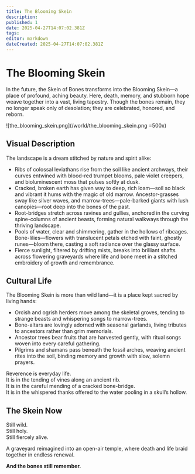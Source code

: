 ```yaml
---
title: The Blooming Skein
description: 
published: 1
date: 2025-04-27T14:07:02.381Z
tags: 
editor: markdown
dateCreated: 2025-04-27T14:07:02.381Z
---
```


# The Blooming Skein

In the future, the Skein of Bones transforms into the Blooming Skein—a place of profound, aching beauty. Here, death, memory, and stubborn hope weave together into a vast, living tapestry. Though the bones remain, they no longer speak only of desolation; they are celebrated, honored, and reborn.

![the_blooming_skein.png](/world/the_blooming_skein.png =500x)

## Visual Description

The landscape is a dream stitched by nature and spirit alike:

- Ribs of colossal leviathans rise from the soil like ancient archways, their curves entwined with blood-red trumpet blooms, pale violet creepers, and bioluminescent moss that pulses softly at dusk.
- Cracked, broken earth has given way to deep, rich loam—soil so black and vibrant it hums with the magic of old marrow. Ancestor-grasses sway like silver waves, and marrow-trees—pale-barked giants with lush canopies—root deep into the bones of the past.
- Root-bridges stretch across ravines and gullies, anchored in the curving spine-columns of ancient beasts, forming natural walkways through the thriving landscape.
- Pools of water, clear and shimmering, gather in the hollows of ribcages. Bone-lilies—flowers with translucent petals etched with faint, ghostly runes—bloom there, casting a soft radiance over the glassy surface.
- Fierce sunlight, filtered by drifting mists, breaks into brilliant shafts across flowering graveyards where life and bone meet in a stitched embroidery of growth and remembrance.

## Cultural Life

The Blooming Skein is more than wild land—it is a place kept sacred by living hands:

- Orcish and ogrish herders move among the skeletal groves, tending to strange beasts and whispering songs to marrow-trees.
- Bone-altars are lovingly adorned with seasonal garlands, living tributes to ancestors rather than grim memorials.
- Ancestor trees bear fruits that are harvested gently, with ritual songs woven into every careful gathering.
- Pilgrims and shamans pass beneath the fossil arches, weaving ancient rites into the soil, binding memory and growth with slow, solemn prayers.

Reverence is everyday life.  
It is in the tending of vines along an ancient rib.  
It is in the careful mending of a cracked bone-bridge.  
It is in the whispered thanks offered to the water pooling in a skull’s hollow.

## The Skein Now

Still wild.  
Still holy.  
Still fiercely alive.

A graveyard reimagined into an open-air temple, where death and life braid together in endless renewal.

**And the bones still remember.**